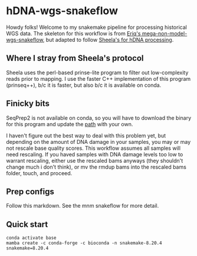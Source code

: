 # hDNA-wgs-snakeflow
Howdy folks! Welcome to my snakemake pipeline for processing historical WGS data. The skeleton for this workflow is from [Eriq's mega-non-model-wgs-snakeflow](https://github.com/eriqande/mega-non-model-wgs-snakeflow), but adapted to follow [Sheela's for hDNA processing](https://www.nature.com/articles/s41558-023-01696-3).

## Where I stray from Sheela's protocol
Sheela uses the perl-based prinse-lite program to filter out low-complexity reads prior to mapping. I use the faster C++ implementation of this program (prinseq++), b/c it is faster, but also b/c it is available on conda.

## Finicky bits
SeqPrep2 is not available on conda, so you will have to download the binary for this program and update the [path]() with your own.

I haven't figure out the best way to deal with this problem yet, but depending on the amount of DNA damage in your samples, you may or may not rescale base quality scores. This workflow assumes all samples will need rescaling. If you haved samples with DNA damage levels too low to warrant rescaling, either use the rescaled bams anyways (they shouldn't change much i don't think), or mv the rmdup bams into the rescaled bams folder, touch, and proceed.

## Prep configs
Follow this markdown. See the mnm snakeflow for more detail.

## Quick start
```
conda activate base
mamba create -c conda-forge -c bioconda -n snakemake-8.20.4 snakemake=8.20.4
```
